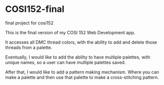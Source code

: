 # COSI152-final
final project for cosi152

This is the final version of my COSI 152 Web Development app. 

It accesses all DMC thread colors, with the ability to add and delete those threads from a palette.

Eventually, I would like to add the ability to have multiple palettes, with unique names, so a user can have multiple palettes saved.

After that, I would like to add a pattern making mechanism. Where you can make a palette and then use that palette to make a cross-stitching pattern.
